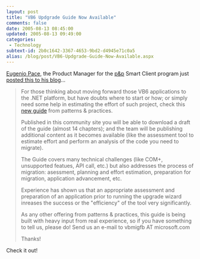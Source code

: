 ```yaml
---
layout: post
title: "VB6 Updgrade Guide Now Available"
comments: false
date: 2005-08-13 08:45:00
updated: 2005-08-13 09:49:00
categories:
 - Technology
subtext-id: 2b0c1642-3367-4653-9bd2-d4945e71c0a5
alias: /blog/post/VB6-Updgrade-Guide-Now-Available.aspx
---
```



[Eugenio Pace](http://blogs.msdn.com/eugeniop/default.aspx), the Product Manager for the [p&p](http://msdn.microsoft.com/practices/) Smart Client program just [posted this to his blog](http://blogs.msdn.com/eugeniop/archive/2005/08/11/450718.aspx)...

> For those thinking about moving forward those VB6 applications to the .NET platform, but have doubts where to start or how; or simply need some help in estimating the effort of such project, check this [new guide](http://practices.gotdotnet.com/projects/vb62vbnet) from patterns & practices.
> 
> Published in this community site you will be able to download a draft of the guide (almost 14 chapters); and the team will be publishing additional content as it becomes available (like the assessment tool to estimate effort and perform an analysis of the code you need to migrate).
> 
> The Guide covers many technical challenges (like COM+, unsupported featues, API call, etc.) but also addresses the process of migration: asessment, planning and effort estimation, preparation for migration, application advancement, etc. 
> 
> Experience has shown us that an appropriate assessment and preparation of an application prior to running the upgrade wizard inreases the success or the "efficiency" of the tool very significantly.
> 
> As any other offering from patterns & practices, this guide is being built with heavy input from real experience, so if you have something to tell us, please do! Send us an e-mail to vbmigfb AT microsoft.com
> 
> Thanks!

Check it out!
